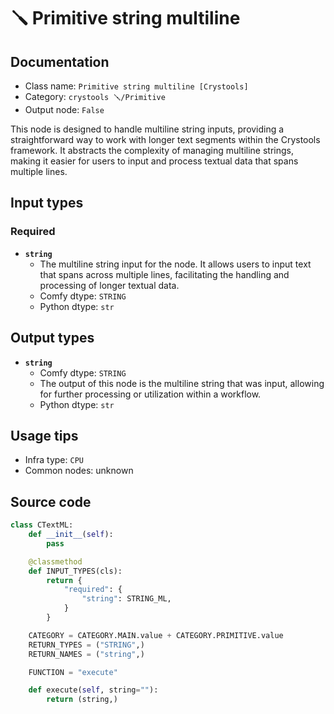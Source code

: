 # 🪛 Primitive string multiline
## Documentation
- Class name: `Primitive string multiline [Crystools]`
- Category: `crystools 🪛/Primitive`
- Output node: `False`

This node is designed to handle multiline string inputs, providing a straightforward way to work with longer text segments within the Crystools framework. It abstracts the complexity of managing multiline strings, making it easier for users to input and process textual data that spans multiple lines.
## Input types
### Required
- **`string`**
    - The multiline string input for the node. It allows users to input text that spans across multiple lines, facilitating the handling and processing of longer textual data.
    - Comfy dtype: `STRING`
    - Python dtype: `str`
## Output types
- **`string`**
    - Comfy dtype: `STRING`
    - The output of this node is the multiline string that was input, allowing for further processing or utilization within a workflow.
    - Python dtype: `str`
## Usage tips
- Infra type: `CPU`
- Common nodes: unknown


## Source code
```python
class CTextML:
    def __init__(self):
        pass

    @classmethod
    def INPUT_TYPES(cls):
        return {
            "required": {
                "string": STRING_ML,
            }
        }

    CATEGORY = CATEGORY.MAIN.value + CATEGORY.PRIMITIVE.value
    RETURN_TYPES = ("STRING",)
    RETURN_NAMES = ("string",)

    FUNCTION = "execute"

    def execute(self, string=""):
        return (string,)

```
